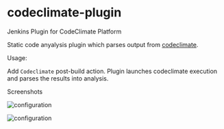 # codeclimate-plugin
Jenkins Plugin for CodeClimate Platform

Static code anyalysis plugin which parses output from [codeclimate](https://github.com/codeclimate/codeclimate).

Usage: 

Add `Codeclimate` post-build action. Plugin launches codeclimate execution and parses the results into analysis. 



Screenshots 

![configuration](http://i.imgur.com/OiBUfiI.png "Configuration")


![configuration](http://i.imgur.com/qcndidB.png "Configuration")
